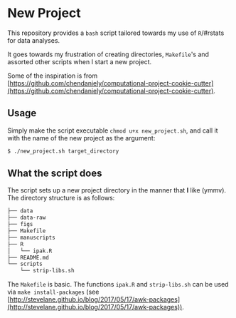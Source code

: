 # New Project

This repository provides a `bash` script tailored towards my use of `R`/#rstats for data analyses.

It goes towards my frustration of creating directories, `Makefile`'s and assorted other scripts when I start a new project.

Some of the inspiration is from [https://github.com/chendaniely/computational-project-cookie-cutter](https://github.com/chendaniely/computational-project-cookie-cutter).

## Usage

Simply make the script executable `chmod u+x new_project.sh`, and call it with the name of the new project as the argument:

```bash
$ ./new_project.sh target_directory
```

## What the script does

The script sets up a new project directory in the manner that **I** like (ymmv). The directory structure is as follows:

```bash
├── data
├── data-raw
├── figs
├── Makefile
├── manuscripts
├── R
│   └── ipak.R
├── README.md
└── scripts
    └── strip-libs.sh
```

The `Makefile` is basic. The functions `ipak.R` and `strip-libs.sh` can be used via `make install-packages` (see [http://stevelane.github.io/blog/2017/05/17/awk-packages](http://stevelane.github.io/blog/2017/05/17/awk-packages)).
